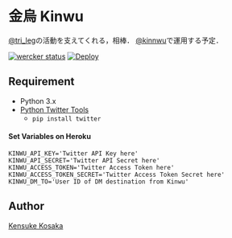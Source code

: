 # 金烏 Kinwu
[@tri_leg](https://twitter.com/tri_leg)の活動を支えてくれる，相棒．
[@kinnwu](https://twitter.com/kinnwu)で運用する予定．

[![wercker status](https://app.wercker.com/status/06d1350ea79550ab8c935be0b34329ef/s "wercker status")](https://app.wercker.com/project/bykey/06d1350ea79550ab8c935be0b34329ef)
[![Deploy](https://www.herokucdn.com/deploy/button.svg)](https://heroku.com/deploy)

## Requirement
- Python 3.x
- [Python Twitter Tools](https://github.com/sixohsix/twitter "https://github.com/sixohsix/twitter")
  - `pip install twitter`

#### Set Variables on Heroku
```
KINWU_API_KEY='Twitter API Key here'
KINWU_API_SECRET='Twitter API Secret here'
KINWU_ACCESS_TOKEN='Twitter Access Token here'
KINWU_ACCESS_TOKEN_SECRET='Twitter Access Token Secret here'
KINWU_DM_TO='User ID of DM destination from Kinwu'
```

## Author
[Kensuke Kosaka](https://github.com/trileg "https://github.com/trileg")